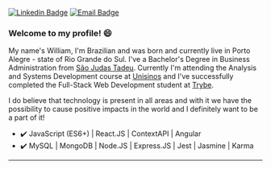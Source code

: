 [![Linkedin Badge](https://img.shields.io/badge/-LinkedIn-blue?style=flat-square&logo=Linkedin&logoColor=white&link=https://www.linkedin.com/in/williamjog/)](https://www.linkedin.com/in/williamjog/)
[![Email Badge](https://img.shields.io/badge/-Gmail-c14438?style=flat-square&logo=Gmail&logoColor=white&link=mailto:williamjog@hotmail.com)](mailto:williamjog@hotmail.com)

### Welcome to my profile! :smile:

My name's William, I'm Brazilian and was born and currently live in Porto Alegre - state of Rio Grande do Sul. I've a Bachelor's Degree in Business Administration
from <a target="_blank" href="http://www.saojudastadeu.edu.br/faculdade/">São Judas Tadeu</a>. Currently I'm attending the Analysis and Systems Development course
at <a target="_blank" href="http://www.unisinos.br/">Unisinos</a> and I've successfully completed the Full-Stack Web Development student at <a target="_blank" href="https://www.betrybe.com/">Trybe</a>.

I do believe that technology is present in all areas and with it we have the possibility to cause positive impacts in the world and I definitely want to be a part of it!

 - :heavy_check_mark: JavaScript (ES6+) | React.JS | ContextAPI | Angular
 - :heavy_check_mark: MySQL | MongoDB | Node.JS | Express.JS | Jest | Jasmine | Karma
 
 ---

